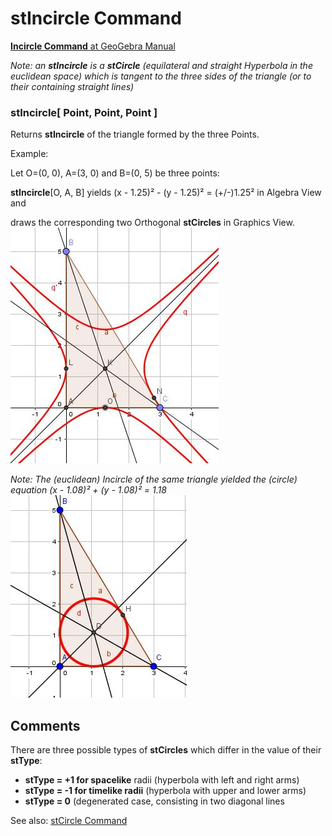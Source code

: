 # stIncircle Command

[<b>Incircle Command</b> at GeoGebra Manual](https://wiki.geogebra.org/en/Incircle%20Command)

<i> Note: an <b>stIncircle</b> is a <b>stCircle</b> (equilateral and straight Hyperbola in the euclidean space) 
which is tangent to the three sides of the triangle (or to their containing straight lines)</i>

### stIncircle[ Point, Point, Point ]
   Returns <b>stIncircle</b> of the triangle formed by the three Points.
   
   Example: 
   
   Let O=(0, 0), A=(3, 0) and B=(0, 5) be three points: 
   
   <b>stIncircle</b>[O, A, B] yields  (x - 1.25)² - (y - 1.25)² = (+/-)1.25² in Algebra View and 
      
   draws the corresponding two Orthogonal <b>stCircles</b> in Graphics View.
   ![stIncircle_Test](https://github.com/probaxeoxebra/probaMinkoski/blob/master/Comandos/Images/Mink_stlIncircle_Test.JPG)
   
   <i> Note: The (euclidean) Incircle of the same triangle yielded the (circle) equation (x - 1.08)² + (y - 1.08)² = 1.18   </i> 
   ![Eucl_Incircle_Test](https://github.com/probaxeoxebra/probaMinkoski/blob/master/Comandos/Images/EuclIncircle_Test.JPG)
   
## Comments
There are three possible types of <b>stCircles</b> which differ in the value of their <b>stType</b>:
* <b>stType = +1 for spacelike</b> radii (hyperbola with left and right arms)
* <b>stType = -1 for timelike radii</b> (hyperbola with upper and lower arms)
* <b>stType = 0</b> (degenerated case, consisting in two diagonal lines

See also: [stCircle Command](https://github.com/probaxeoxebra/probaMinkoski/blob/master/Comandos/stCircle_Command.md)
